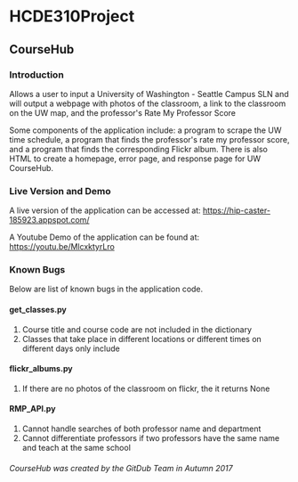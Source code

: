 # HCDE310Project

## CourseHub

### Introduction
Allows a user to input a University of Washington - Seattle Campus SLN and will output a webpage with photos of the classroom, a link to the classroom on the UW map, and the professor's Rate My Professor Score

Some components of the application include: a program to scrape the UW time schedule, a program that finds the professor's rate my professor score, and a program that finds the corresponding Flickr album. There is also HTML to create a homepage, error page, and response page for UW CourseHub. 

### Live Version and Demo
A live version of the application can be accessed at: https://hip-caster-185923.appspot.com/

A Youtube Demo of the application can be found at: https://youtu.be/MlcxktyrLro

### Known Bugs
Below are list of known bugs in the application code.

#### get_classes.py
1. Course title and course code are not included in the dictionary
2. Classes that take place in different locations or different times on different days only include 

#### flickr_albums.py
1. If there are no photos of the classroom on flickr, the it returns None

#### RMP_API.py
1. Cannot handle searches of both professor name and department
2. Cannot differentiate professors if two professors have the same name and teach at the same school

###### CourseHub was created by the GitDub Team in Autumn 2017